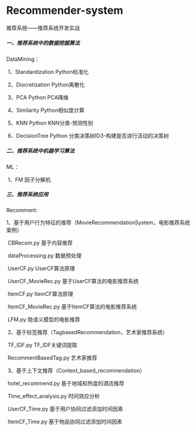 # Recommender-system

推荐系统——推荐系统开发实战

##### 一、推荐系统中的数据挖掘算法

DataMining：

​	1、Standardization          Python标准化

​	2、Discretization              Python离散化  

​	3、PCA							   Python PCA降维

​	4、Similarity                      Python相似度计算

​	5、KNN							  Python KNN分类-预测性别

​	6、DecisionTree               Python 分类决策树ID3-构建是否进行活动的决策树

##### 二、推荐系统中机器学习算法

ML：

​	1、FM    因子分解机 

##### 三、推荐系统应用

Recomment:

​	1、基于用户行为特征的推荐（MovieRecommendationSystem，电影推荐系统案例）

​		CBRecom.py 基于内容推荐

​		dataProcessing.py  数据预处理

​		UserCF.py    UserCF算法原理

​		UserCF_MovieRec.py  基于UserCF算法的电影推荐系统

​		ItemCF.py   ItemCF算法原理

​		ItemCF_MovieRec.py    基于ItemCF算法的电影推荐系统

​		LFM.py    隐语义模型的电影推荐

​	2、基于标签推荐（TagbasedRecommendation，艺术家推荐系统）

​		TF_IDF.py  TF_IDF关键词提取

​		RecommentBasedTag.py  艺术家推荐

​	3、基于上下文推荐（Context_based_recommendation）

​		hotel_recommend.py    基于地域和热度的酒店推荐

​		Time_effect_analysis.py   时间效应分析

​		UserCF_Time.py    基于用户协同过滤添加时间因素

​		ItemCF_Time.py    基于物品协同过滤添加时间因素